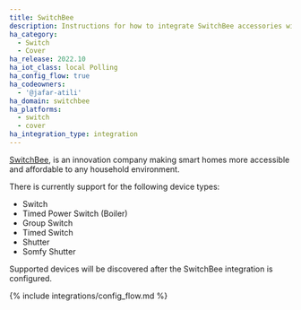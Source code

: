 ```yaml
---
title: SwitchBee
description: Instructions for how to integrate SwitchBee accessories within Home Assistant.
ha_category:
  - Switch
  - Cover
ha_release: 2022.10
ha_iot_class: local Polling
ha_config_flow: true
ha_codeowners:
  - '@jafar-atili'
ha_domain: switchbee
ha_platforms:
  - switch
  - cover
ha_integration_type: integration
---
```


[SwitchBee](https://www.switchbee.com), is an innovation company making smart homes more accessible and affordable to any household environment.

There is currently support for the following device types:

- Switch 
- Timed Power Switch (Boiler)
- Group Switch
- Timed Switch
- Shutter
- Somfy Shutter

Supported devices will be discovered after the SwitchBee integration is configured.

{% include integrations/config_flow.md %}
